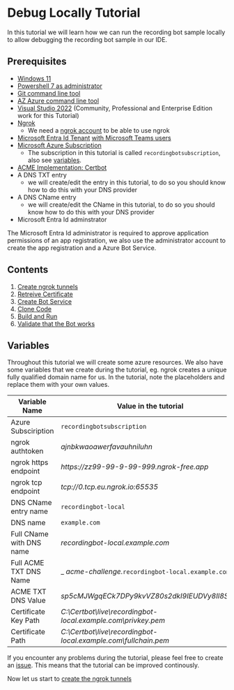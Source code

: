 # Debug Locally Tutorial

In this tutorial we will learn how we can run the recording bot sample locally to allow
debugging the recording bot sample in our IDE.

## Prerequisites

- [Windows 11](https://www.microsoft.com/software-download/windows11)
- [Powershell 7 as administrator](https://learn.microsoft.com/powershell/scripting/install/installing-powershell-on-windows)
- [Git command line tool](https://git-scm.com/book/en/v2/Getting-Started-Installing-Git)
- [AZ Azure command line tool](https://learn.microsoft.com/cli/azure/install-azure-cli-windows)
- [Visual Studio 2022](https://visualstudio.microsoft.com/downloads/) (Community, Professional and Enterprise Edition work for this Tutorial)
- [Ngrok](https://ngrok.com/docs/guides/device-gateway/windows/)
  - We need a [ngrok account](https://dashboard.ngrok.com/signup) to be able to use ngrok
- [Microsoft Entra Id Tenant](https://learn.microsoft.com/entra/fundamentals/create-new-tenant) [with Microsoft Teams users](https://learn.microsoft.com/entra/fundamentals/license-users-groups)
- [Microsoft Azure Subscription](https://learn.microsoft.com/azure/cost-management-billing/manage/create-subscription)
  - The subscription in this tutorial is called `recordingbotsubscription`, also see [variables](#variables).
- [ACME Implementation: Certbot](https://certbot.eff.org/instructions?ws=other&os=windows)
- A DNS TXT entry
  - we will create/edit the entry in this tutorial, to do so you should know how to do this with your DNS provider
- A DNS CName entry
  - we will create/edit the CName in this tutorial, to do so you should know how to do this with your DNS provider
- Microsoft Entra Id adminstrator

The Microsoft Entra Id administrator is required to approve application permissions of an app
registration, we also use the administrator account to create the app registration and a Azure Bot
Service.

## Contents

1. [Create ngrok tunnels](./debug/1-ngrok.md)
2. [Retreive Certificate](./debug/2-certificate.md)
3. [Create Bot Service](./debug/3-bot-service.md)
4. [Clone Code](./debug/4-clone.md)
5. [Build and Run](./debug/5-build-run.md)
6. [Validate that the Bot works](./debug/6-validate.md)

## Variables

Throughout this tutorial we will create some azure resources. We also have some variables that we
create during the tutorial, eg. ngrok creates a unique fully qualified domain name for us. In the
tutorial, note the placeholders and replace them with your own values.

|        Variable Name        |                     Value in the tutorial                     |
| --------------------------- | ------------------------------------------------------------- |
| Azure Subsciription         | `recordingbotsubscription`                                    |
| ngrok authtoken             | _ajnbkwaoawerfavauhniluhn_                                    |
| ngrok https endpoint        | _https<span>://</span>zz99-99-9-99-999.ngrok-free.app_        |
| ngrok tcp endpoint          | _tcp://0.tcp.eu.ngrok.io:65535_                               |
| DNS CName entry name        | `recordingbot-local`                                          |
| DNS name                    | `example.com`                                                 |
| Full CName with DNS name    | _recordingbot-local.example.com_                              |
| Full ACME TXT DNS Name      | _ _acme-challenge._`recordingbot-local.example.com`           |
| ACME TXT DNS Value          | _sp5cMJWgqECk7DPy9kvVZ80s2dkI9IEUDVy8Il8St5o_                 |
| Certificate Key Path        | _C:\Certbot\live\recordingbot-local.example.com\privkey.pem_  |
| Certificate Path            | _C:\Certbot\live\recordingbot-local.example.com\fullchain.pem_|

If you encounter any problems during the tutorial, please feel free to create an [issue](https://github.com/lm-development/aks-sample/issues).
This means that the tutorial can be improved continously.

Now let us start to [create the ngrok tunnels](./debug/1-ngrok.md)

